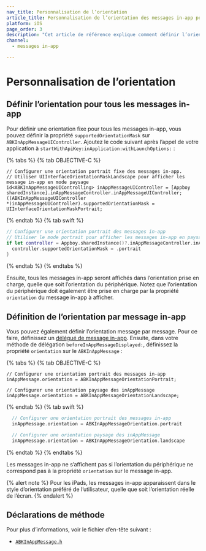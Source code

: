 ```yaml
---
nav_title: Personnalisation de l’orientation
article_title: Personnalisation de l’orientation des messages in-app pour iOS
platform: iOS
page_order: 3
description: "Cet article de référence explique comment définir l’orientation des messages in-app pour votre application iOS."
channel:
  - messages in-app

---
```


# Personnalisation de l’orientation

## Définir l’orientation pour tous les messages in-app

Pour définir une orientation fixe pour tous les messages in-app, vous pouvez définir la propriété `supportedOrientationMask` sur `ABKInAppMessageUIController`. Ajoutez le code suivant après l’appel de votre application à `startWithApiKey:inApplication:withLaunchOptions:` :

{% tabs %}
{% tab OBJECTIVE-C %}

```objc
// Configurer une orientation portrait fixe des messages in-app.
// Utiliser UIInterfaceOrientationMaskLandscape pour afficher les message in-app en mode paysage
id<ABKInAppMessageUIControlling> inAppMessageUIController = [Appboy sharedInstance].inAppMessageController.inAppMessageUIController;
((ABKInAppMessageUIController *)inAppMessageUIController).supportedOrientationMask = UIInterfaceOrientationMaskPortrait;
```

{% endtab %}
{% tab swift %}

```swift
// Configurer une orientation portrait des messages in-app
// Utiliser le mode portrait pour afficher les messages in-app en paysage
if let controller = Appboy.sharedInstance()?.inAppMessageController.inAppMessageUIController as? ABKInAppMessageUIController {
  controller.supportedOrientationMask = .portrait
}
```

{% endtab %}
{% endtabs %}

Ensuite, tous les messages in-app seront affichés dans l’orientation prise en charge, quelle que soit l’orientation du périphérique. Notez que l’orientation du périphérique doit également être prise en charge par la propriété `orientation` du message in-app à afficher.

## Définition de l’orientation par message in-app

Vous pouvez également définir l’orientation message par message. Pour ce faire, définissez un [délégué de message in-app][1]. Ensuite, dans votre méthode de délégation `beforeInAppMessageDisplayed:`, définissez la propriété `orientation` sur le `ABKInAppMessage` :

{% tabs %}
{% tab OBJECTIVE-C %}

```objc
// Configurer une orientation portrait des messages in-app
inAppMessage.orientation = ABKInAppMessageOrientationPortrait;

// Configurer une orientation paysage des inAppMessage
inAppMessage.orientation = ABKInAppMessageOrientationLandscape;
```

{% endtab %}
{% tab swift %}

```swift    
  // Configurer une orientation portrait des messages in-app
  inAppMessage.orientation = ABKInAppMessageOrientation.portrait

  // Configurer une orientation paysage des inAppMessage
  inAppMessage.orientation = ABKInAppMessageOrientation.landscape
```

{% endtab %}
{% endtabs %}

Les messages in-app ne s’affichent pas si l’orientation du périphérique ne correspond pas à la propriété `orientation` sur le message in-app.

{% alert note %}
Pour les iPads, les messages in-app apparaissent dans le style d’orientation préféré de l’utilisateur, quelle que soit l’orientation réelle de l’écran.
{% endalert %}

## Déclarations de méthode

Pour plus d’informations, voir le fichier d’en-tête suivant :

- [`ABKInAppMessage.h`][14]

[1]: {{site.baseurl}}/developer_guide/platform_integration_guides/ios/in-app_messaging/customization/setting_delegates/
[14]: https://github.com/Appboy/appboy-ios-sdk/blob/master/AppboyKit/include/ABKInAppMessage.h
